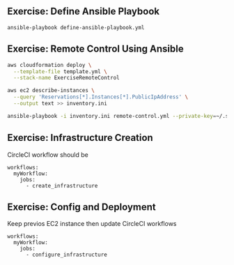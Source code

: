 ## Exercise: Define Ansible Playbook

```
ansible-playbook define-ansible-playbook.yml
```

## Exercise: Remote Control Using Ansible

```sh
aws cloudformation deploy \
  --template-file template.yml \
  --stack-name ExerciseRemoteControl

aws ec2 describe-instances \
  --query 'Reservations[*].Instances[*].PublicIpAddress' \
  --output text >> inventory.ini

ansible-playbook -i inventory.ini remote-control.yml --private-key=~/.ssh/udacity
```

## Exercise: Infrastructure Creation

CircleCI workflow should be

```
workflows:
  myWorkflow:
    jobs:
      - create_infrastructure
```

## Exercise: Config and Deployment

Keep previos EC2 instance then update CircleCI workflows

```
workflows:
  myWorkflow:
    jobs:
      - configure_infrastructure
```
